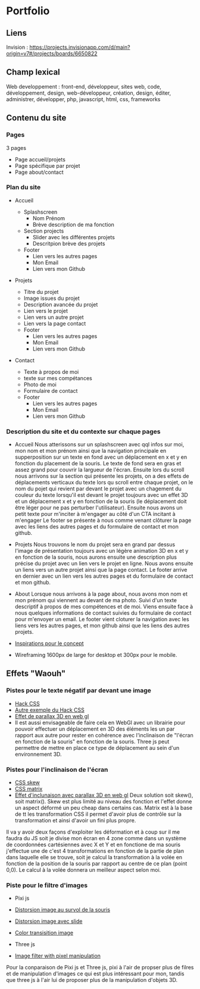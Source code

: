 # Portfolio

## Liens
Invision : https://projects.invisionapp.com/d/main?origin=v7#/projects/boards/6650822

## Champ lexical

Web developpement : front-end, développeur, sites web, code, développement, design, web-développeur, création, design, éditer, administrer, développer, php, javascript, html, css, frameworks

## Contenu du site

### Pages

3 pages

- Page accueil/projets
- Page spécifique par projet
- Page about/contact

### Plan du site

- Accueil

  - Splashscreen
    - Nom Prénom
    - Brève description de ma fonction
  - Section projects
    - Slider avec les différentes projets
    - Descritpion brève des projets
  - Footer
    - Lien vers les autres pages
    - Mon Email
    - Lien vers mon Github

- Projets

  - Titre du projet
  - Image issues du projet
  - Description avancée du projet
  - Lien vers le projet
  - Lien vers un autre projet
  - Lien vers la page contact
  - Footer
    - Lien vers les autres pages
    - Mon Email
    - Lien vers mon Github

- Contact
  - Texte à propos de moi
  - texte sur mes compétances
  - Photo de moi
  - Formulaire de contact
  - Footer
    - Lien vers les autres pages
    - Mon Email
    - Lien vers mon Github

### Description du site et du contexte sur chaque pages

- Accueil
  Nous atterissons sur un splashscreen avec qql infos sur moi, mon nom et mon prénom ainsi que la navigation principale
  en supperposition sur un texte en fond avec un déplacement en x et y en fonction du placement de la souris.
  Le texte de fond sera en gras et assez grand pour couvrir la largueur de l'écran. Ensuite lors du scroll nous arrivons sur la section qui présente les projets, on a des effets de déplacements verticaux du texte lors qu scroll entre chaque projet, on le nom du pojet qui revient par devant le projet avec un chagement du couleur du texte lorsqu'il est devant le projet toujours avec un effet 3D et un déplacement x et y en fonction de la souris (le déplacement doit être léger pour ne pas perturber l'utilisateur).
  Ensuite nous avons un petit texte pour m'inciter à m'engager au côté d'un CTA incitant à m'engager
  Le footer se présente à nous comme venant clôturer la page avec les liens des autres pages et du formulaire de contact et mon github.
- Projets
  Nous trouvons le nom du projet sera en grand par dessus l'image de présentation toujours avec un légère animation 3D en x et y en fonction de la souris, nous aurons ensuite une description plus précise du projet avec un lien vers le projet en ligne. Nous avons ensuite un liens vers un autre projet ainsi que la page contact.
  Le footer arrive en dernier avec un lien vers les autres pages et du formulaire de contact et mon github.
- About
  Lorsque nous arrivons à la page about, nous avons mon nom et mon prénom qui viennent au devant de ma photo. Suivi d'un texte descriptif à propos de mes compétences et de moi. Viens ensuite face à nous quelques informations de contact suivies du formulaire de contact pour m'envoyer un email.
  Le footer vient cloturer la navigation avec les liens vers les autres pages, et mon github ainsi que les liens des autres projets.

- [Inspirations pour le concept](https://projects.invisionapp.com/boards/NC3YJT24XAF/)

- Wireframing 1600px de large for desktop et 300px pour le mobile.

## Effets "Waouh"

### Pistes pour le texte négatif par devant une image

- [Hack CSS](https://codepen.io/vincentbulfon/pen/xxGJEmx)
- [Autre exemple du Hack CSS](https://www.davidebaratta.com/)
- [Effet de parallax 3D en web gl](https://www.sbs.com.au/missing/)
- Il est aussi envisageable de faire cela en WebGl avec un librairie pour pouvoir effectuer un déplacement en 3D des éléments les un par rapport aux autre pour rester en cohérence avec l'inclinaison de "l'écran en fonction de la souris" en fonction de la souris. Three js peut permettre de mettre en place ce type de déplacement au sein d'un environnement 3D.

### Pistes pour l'inclinaison de l'écran

- [CSS skew](https://developer.mozilla.org/en-US/docs/Web/CSS/transform-function/skew)
- [CSS matrix](https://developer.mozilla.org/en-US/docs/Web/CSS/transform-function/matrix)
- [Effet d'inclunaison avec parallax 3D en web gl](https://www.sbs.com.au/missing/)
  Deux solution soit skew(), soit matrix().
  Skew est plus limité au niveau des fonction et l'effet donne un aspect déformé un peu cheap dans certains cas.
  Matrix est à la base de tt les transformation CSS il permet d'avoir plus de contrôle sur la transformation et ainsi d'avoir un fini plus propre.

Il va y avoir deux façons d'exploiter les déformation et à coup sur il me faudra du JS soit je divise mon écran en 4 zone comme dans un système de coordonnées cartésiennes avec X et Y et en fonctione de ma souris j'effectue une de c'est 4 transformations en fonction de la partie de plan dans laquelle elle se trouve, soit je calcul la transformation à la volée en fonction de la position de la souris par rapport au centre de ce plan (point 0,0).
Le calcul à la volée donnera un meilleur aspect selon moi.

### Piste pour le filtre d'images

- Pixi js
- [Distorsion image au survol de la souris](https://codepen.io/daniel-hult/pen/WNvRLXY)
- [Distorsion image avec slide](https://codepen.io/daniel-hult/pen/JjdEQZQ)
- [Color transisition image](https://codepen.io/daniel-hult/pen/JjdEQZQ)

- Three js
- [Image filter with pixel manipulation](https://www.martin-laxenaire.fr/)

Pour la conparaison de Pixi js et Three js, pixi à l'air de propser plus de filres et de manipulation d'images ce qui est plus intéressant pour mon, tandis que three js à l'air lui de proposer plus de la manipulation d'objets 3D.
